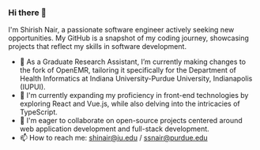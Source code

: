 ### Hi there 👋
I'm Shirish Nair, a passionate software engineer actively seeking new opportunities. My GitHub is a snapshot of my coding journey, showcasing projects that reflect my skills in software development. 

- 🔭 As a Graduate Research Assistant, I’m currently making changes to the fork of OpenEMR, tailoring it specifically for the Department of Health Informatics at Indiana University-Purdue University, Indianapolis (IUPUI).
- 🌱 I'm currently expanding my proficiency in front-end technologies by exploring React and Vue.js, while also delving into the intricacies of TypeScript.
- 👯 I'm eager to collaborate on open-source projects centered around web application development and full-stack development.
- 📫 How to reach me: shinair@iu.edu / ssnair@purdue.edu


<!--
**shinair/shinair** is a ✨ _special_ ✨ repository because its `README.md` (this file) appears on your GitHub profile.

Here are some ideas to get you started:

- 🔭 I’m currently working on ...
- 🌱 I’m currently learning ...
- 👯 I’m looking to collaborate on ...
- 🤔 I’m looking for help with ...
- 💬 Ask me about ...
- 📫 How to reach me: ...
- 😄 Pronouns: ...
- ⚡ Fun fact: ...
-->
